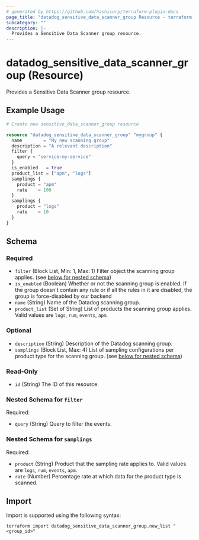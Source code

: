 ```yaml
---
# generated by https://github.com/hashicorp/terraform-plugin-docs
page_title: "datadog_sensitive_data_scanner_group Resource - terraform-provider-datadog"
subcategory: ""
description: |-
  Provides a Sensitive Data Scanner group resource.
---
```


# datadog_sensitive_data_scanner_group (Resource)

Provides a Sensitive Data Scanner group resource.

## Example Usage

```terraform
# Create new sensitive_data_scanner_group resource

resource "datadog_sensitive_data_scanner_group" "mygroup" {
  name        = "My new scanning group"
  description = "A relevant description"
  filter {
    query = "service:my-service"
  }
  is_enabled   = true
  product_list = ["apm", "logs"]
  samplings {
    product = "apm"
    rate    = 100
  }
  samplings {
    product = "logs"
    rate    = 10
  }
}
```

<!-- schema generated by tfplugindocs -->
## Schema

### Required

- `filter` (Block List, Min: 1, Max: 1) Filter object the scanning group applies. (see [below for nested schema](#nestedblock--filter))
- `is_enabled` (Boolean) Whether or not the scanning group is enabled. If the group doesn't contain any rule or if all the rules in it are disabled, the group is force-disabled by our backend
- `name` (String) Name of the Datadog scanning group.
- `product_list` (Set of String) List of products the scanning group applies. Valid values are `logs`, `rum`, `events`, `apm`.

### Optional

- `description` (String) Description of the Datadog scanning group.
- `samplings` (Block List, Max: 4) List of sampling configurations per product type for the scanning group. (see [below for nested schema](#nestedblock--samplings))

### Read-Only

- `id` (String) The ID of this resource.

<a id="nestedblock--filter"></a>
### Nested Schema for `filter`

Required:

- `query` (String) Query to filter the events.


<a id="nestedblock--samplings"></a>
### Nested Schema for `samplings`

Required:

- `product` (String) Product that the sampling rate applies to. Valid values are `logs`, `rum`, `events`, `apm`.
- `rate` (Number) Percentage rate at which data for the product type is scanned.

## Import

Import is supported using the following syntax:

```shell
terraform import datadog_sensitive_data_scanner_group.new_list "<group_id>"
```
